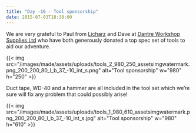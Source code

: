 ```yaml
---
title: "Day -16 - Tool sponsorship"
date: 2015-07-03T18:38:00
---
```


We are very grateful to Paul from <a href="http://www.licharz.de/index.php?id=10" title="Licharz" target="_blank">Licharz</a> and Dave at <a href="http://www.danetreworkshop.co.uk/" title="Dantre Workshop Supplies Ltd" target="_blank">Dantre Workshop Supplies Ltd</a> who have both generously donated a top spec set of tools to aid our adventure.

{{< img src="/images/made/assets/uploads/tools_2_980_250_assetsimgwatermark.png_200_200_80_l_b_37_-10_int_s.png" alt="Tool sponsorship" w="980" h="250" >}}
          
Duct tape, WD-40 and a hammer are all included in the tool set which we’re sure will fix any problem that could possibly arise!

{{< img src="/images/made/assets/uploads/tools_1_980_610_assetsimgwatermark.png_200_200_80_l_b_37_-10_int_s.jpg" alt="Tool sponsorship" w="980" h="610" >}}